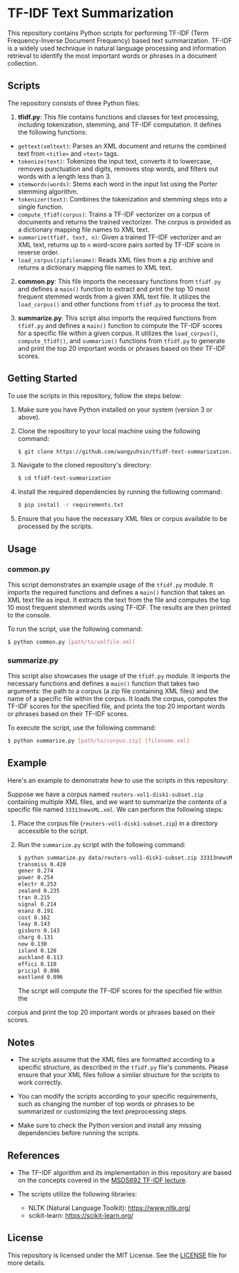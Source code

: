 # TF-IDF Text Summarization
This repository contains Python scripts for performing TF-IDF (Term Frequency-Inverse Document Frequency) based text summarization. TF-IDF is a widely used technique in natural language processing and information retrieval to identify the most important words or phrases in a document collection.

## Scripts
The repository consists of three Python files:

1. **tfidf.py**: This file contains functions and classes for text processing, including tokenization, stemming, and TF-IDF computation. It defines the following functions: 
- `gettext(xmltext)`: Parses an XML document and returns the combined text from `<title>` and `<text>` tags. 
- `tokenize(text)`: Tokenizes the input text, converts it to lowercase, removes punctuation and digits, removes stop words, and filters out words with a length less than 3. 
- `stemwords(words)`: Stems each word in the input list using the Porter stemming algorithm. 
- `tokenizer(text)`: Combines the tokenization and stemming steps into a single function. 
- `compute_tfidf(corpus)`: Trains a TF-IDF vectorizer on a corpus of documents and returns the trained vectorizer. The corpus is provided as a dictionary mapping file names to XML text. 
- `summarize(tfidf, text, n)`: Given a trained TF-IDF vectorizer and an XML text, returns up to `n` word-score pairs sorted by TF-IDF score in reverse order. 
- `load_corpus(zipfilename)`: Reads XML files from a zip archive and returns a dictionary mapping file names to XML text. 

2. **common.py**: This file imports the necessary functions from `tfidf.py` and defines a `main()` function to extract and print the top 10 most frequent stemmed words from a given XML text file. It utilizes the `load_corpus()` and other functions from `tfidf.py` to process the text.

3. **summarize.py**: This script also imports the required functions from `tfidf.py` and defines a `main()` function to compute the TF-IDF scores for a specific file within a given corpus. It utilizes the `load_corpus()`, `compute_tfidf()`, and `summarize()` functions from `tfidf.py` to generate and print the top 20 important words or phrases based on their TF-IDF scores.

## Getting Started
To use the scripts in this repository, follow the steps below:

1. Make sure you have Python installed on your system (version 3 or above).

2. Clone the repository to your local machine using the following command:
   ```bash
   $ git clone https://github.com/wangyuhsin/tfidf-text-summarization.git
   ```
   
3. Navigate to the cloned repository's directory:
   ```bash
   $ cd tfidf-text-summarization
   ```

4. Install the required dependencies by running the following command:
   ```bash
   $ pip install -r requirements.txt
   ```

5. Ensure that you have the necessary XML files or corpus available to be processed by the scripts.

## Usage

### common.py
This script demonstrates an example usage of the `tfidf.py` module. It imports the required functions and defines a `main()` function that takes an XML text file as input. It extracts the text from the file and computes the top 10 most frequent stemmed words using TF-IDF. The results are then printed to the console.

To run the script, use the following command:
```bash
$ python common.py [path/to/xmlfile.xml]
```

### summarize.py
This script also showcases the usage of the `tfidf.py` module. It imports the necessary functions and defines a `main()` function that takes two arguments: the path to a corpus (a zip file containing XML files) and the name of a specific file within the corpus. It loads the corpus, computes the TF-IDF scores for the specified file, and prints the top 20 important words or phrases based on their TF-IDF scores.

To execute the script, use the following command:
```bash
$ python summarize.py [path/to/corpus.zip] [filename.xml]
```

## Example
Here's an example to demonstrate how to use the scripts in this repository:

Suppose we have a corpus named `reuters-vol1-disk1-subset.zip` containing multiple XML files, and we want to summarize the contents of a specific file named `33313newsML.xml`. We can perform the following steps:

1. Place the corpus file (`reuters-vol1-disk1-subset.zip`) in a directory accessible to the script.

2. Run the `summarize.py` script with the following command:
   ```bash
   $ python summarize.py data/reuters-vol1-disk1-subset.zip 33313newsML.xml
   transmiss 0.428
   gener 0.274
   power 0.254
   electr 0.253
   zealand 0.235
   tran 0.215
   signal 0.214
   esanz 0.191
   cost 0.162
   leay 0.143
   gisborn 0.143
   charg 0.131
   new 0.130
   island 0.128
   auckland 0.113
   effici 0.110
   pricipl 0.096
   eastland 0.096
   ```

   The script will compute the TF-IDF scores for the specified file within the

 corpus and print the top 20 important words or phrases based on their scores.

## Notes
- The scripts assume that the XML files are formatted according to a specific structure, as described in the `tfidf.py` file's comments. Please ensure that your XML files follow a similar structure for the scripts to work correctly.

- You can modify the scripts according to your specific requirements, such as changing the number of top words or phrases to be summarized or customizing the text preprocessing steps.

- Make sure to check the Python version and install any missing dependencies before running the scripts.

## References
- The TF-IDF algorithm and its implementation in this repository are based on the concepts covered in the [MSDS692 TF-IDF lecture](https://github.com/USFCA-MSDS/msds692/blob/master/hw/tfidf.md).

- The scripts utilize the following libraries:
  - NLTK (Natural Language Toolkit): https://www.nltk.org/
  - scikit-learn: https://scikit-learn.org/

## License
This repository is licensed under the MIT License. See the [LICENSE](https://github.com/your-username/your-repo/blob/main/LICENSE) file for more details.
